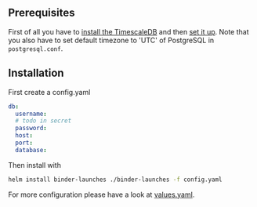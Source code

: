 ## Prerequisites

First of all you have to [install the TimescaleDB](https://docs.timescale.com/latest/getting-started/installation) and
then [set it up](https://docs.timescale.com/latest/getting-started/setup).
Note that you also have to set default timezone to 'UTC' of PostgreSQL in `postgresql.conf`.

## Installation

First create a config.yaml

```yaml
db:
  username:
  # todo in secret
  password:
  host:
  port:
  database:
```

Then install with

```bash
helm install binder-launches ./binder-launches -f config.yaml
```

For more configuration please have a look at [values.yaml](binder-launches/values.yaml).
